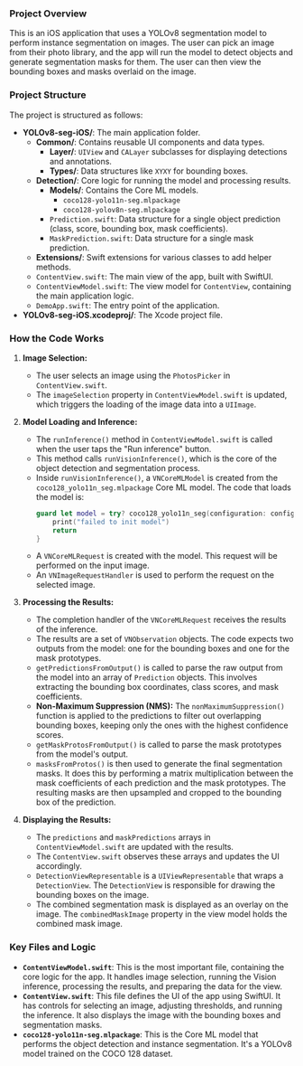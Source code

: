 ### Project Overview

This is an iOS application that uses a YOLOv8 segmentation model to perform instance segmentation on images. The user can pick an image from their photo library, and the app will run the model to detect objects and generate segmentation masks for them. The user can then view the bounding boxes and masks overlaid on the image.

### Project Structure

The project is structured as follows:

*   **YOLOv8-seg-iOS/**: The main application folder.
    *   **Common/**: Contains reusable UI components and data types.
        *   **Layer/**: `UIView` and `CALayer` subclasses for displaying detections and annotations.
        *   **Types/**: Data structures like `XYXY` for bounding boxes.
    *   **Detection/**: Core logic for running the model and processing results.
        *   **Models/**: Contains the Core ML models.
            *   `coco128-yolo11n-seg.mlpackage`
            *   `coco128-yolov8n-seg.mlpackage`
        *   `Prediction.swift`: Data structure for a single object prediction (class, score, bounding box, mask coefficients).
        *   `MaskPrediction.swift`: Data structure for a single mask prediction.
    *   **Extensions/**: Swift extensions for various classes to add helper methods.
    *   `ContentView.swift`: The main view of the app, built with SwiftUI.
    *   `ContentViewModel.swift`: The view model for `ContentView`, containing the main application logic.
    *   `DemoApp.swift`: The entry point of the application.
*   **YOLOv8-seg-iOS.xcodeproj/**: The Xcode project file.

### How the Code Works

1.  **Image Selection:**
    *   The user selects an image using the `PhotosPicker` in `ContentView.swift`.
    *   The `imageSelection` property in `ContentViewModel.swift` is updated, which triggers the loading of the image data into a `UIImage`.

2.  **Model Loading and Inference:**
    *   The `runInference()` method in `ContentViewModel.swift` is called when the user taps the "Run inference" button.
    *   This method calls `runVisionInference()`, which is the core of the object detection and segmentation process.
    *   Inside `runVisionInference()`, a `VNCoreMLModel` is created from the `coco128_yolo11n_seg.mlpackage` Core ML model. The code that loads the model is:
        ```swift
        guard let model = try? coco128_yolo11n_seg(configuration: config) else {
            print("failed to init model")
            return
        }
        ```
    *   A `VNCoreMLRequest` is created with the model. This request will be performed on the input image.
    *   An `VNImageRequestHandler` is used to perform the request on the selected image.

3.  **Processing the Results:**
    *   The completion handler of the `VNCoreMLRequest` receives the results of the inference.
    *   The results are a set of `VNObservation` objects. The code expects two outputs from the model: one for the bounding boxes and one for the mask prototypes.
    *   `getPredictionsFromOutput()` is called to parse the raw output from the model into an array of `Prediction` objects. This involves extracting the bounding box coordinates, class scores, and mask coefficients.
    *   **Non-Maximum Suppression (NMS):** The `nonMaximumSuppression()` function is applied to the predictions to filter out overlapping bounding boxes, keeping only the ones with the highest confidence scores.
    *   `getMaskProtosFromOutput()` is called to parse the mask prototypes from the model's output.
    *   `masksFromProtos()` is then used to generate the final segmentation masks. It does this by performing a matrix multiplication between the mask coefficients of each prediction and the mask prototypes. The resulting masks are then upsampled and cropped to the bounding box of the prediction.

4.  **Displaying the Results:**
    *   The `predictions` and `maskPredictions` arrays in `ContentViewModel.swift` are updated with the results.
    *   The `ContentView.swift` observes these arrays and updates the UI accordingly.
    *   `DetectionViewRepresentable` is a `UIViewRepresentable` that wraps a `DetectionView`. The `DetectionView` is responsible for drawing the bounding boxes on the image.
    *   The combined segmentation mask is displayed as an overlay on the image. The `combinedMaskImage` property in the view model holds the combined mask image.

### Key Files and Logic

*   **`ContentViewModel.swift`**: This is the most important file, containing the core logic for the app. It handles image selection, running the Vision inference, processing the results, and preparing the data for the view.
*   **`ContentView.swift`**: This file defines the UI of the app using SwiftUI. It has controls for selecting an image, adjusting thresholds, and running the inference. It also displays the image with the bounding boxes and segmentation masks.
*   **`coco128-yolo11n-seg.mlpackage`**: This is the Core ML model that performs the object detection and instance segmentation. It's a YOLOv8 model trained on the COCO 128 dataset.
